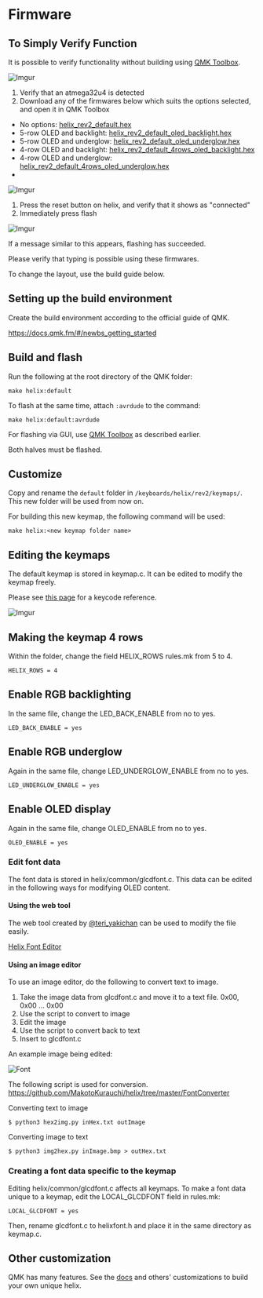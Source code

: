 # Firmware

## To Simply Verify Function

It is possible to verify functionality without building using [QMK Toolbox](https://github.com/qmk/qmk_toolbox/releases).

![Imgur](https://i.imgur.com/75BHCKI.png)

1. Verify that an atmega32u4 is detected
2. Download any of the firmwares below which suits the options selected, and open it in QMK Toolbox


- No options: [helix_rev2_default.hex](http://qmk.fm/compiled/helix_rev2_default.hex)
- 5-row OLED and backlight: [helix_rev2_default_oled_backlight.hex](https://raw.githubusercontent.com/MakotoKurauchi/helix/master/Hex/helix_rev2_default_oled_backlight.hex)
- 5-row OLED and underglow: [helix_rev2_default_oled_underglow.hex](https://raw.githubusercontent.com/MakotoKurauchi/helix/master/Hex/helix_rev2_default_oled_underglow.hex)
- 4-row OLED and backlight: [helix_rev2_default_4rows_oled_backlight.hex](https://raw.githubusercontent.com/MakotoKurauchi/helix/master/Hex/helix_rev2_default_4rows_oled_backlight.hex)
- 4-row OLED and underglow: [helix_rev2_default_4rows_oled_underglow.hex](https://raw.githubusercontent.com/MakotoKurauchi/helix/master/Hex/helix_rev2_default_4rows_oled_underglow.hex)
-
![Imgur](https://i.imgur.com/hLygSgB.png)

1. Press the reset button on helix, and verify that it shows as "connected"
2. Immediately press flash

![Imgur](https://i.imgur.com/dH2Wser.png)

If a message similar to this appears, flashing has succeeded.

Please verify that typing is possible using these firmwares.

To change the layout, use the build guide below.


## Setting up the build environment

Create the build environment according to the official guide of QMK.

https://docs.qmk.fm/#/newbs_getting_started

## Build and flash

Run the following at the root directory of the QMK folder:

    make helix:default

To flash at the same time, attach `:avrdude` to the command:

    make helix:default:avrdude

For flashing via GUI, use [QMK Toolbox](https://github.com/qmk/qmk_toolbox/releases) as described earlier.

Both halves must be flashed.

## Customize

Copy and rename the `default` folder in `/keyboards/helix/rev2/keymaps/`.
This new folder will be used from now on.

For building this new keymap, the following command will be used:

    make helix:<new keymap folder name>

## Editing the keymaps

The default keymap is stored in keymap.c. It can be edited to modify the keymap freely.

Please see [this page](https://docs.qmk.fm/#/keycodes) for a keycode reference.

![Imgur](https://i.imgur.com/YxZT1TL.png)

## Making the keymap 4 rows

Within the folder, change the field HELIX_ROWS rules.mk from 5 to 4.

    HELIX_ROWS = 4

## Enable RGB backlighting

In the same file, change the LED_BACK_ENABLE from no to yes.

    LED_BACK_ENABLE = yes

##  Enable RGB underglow

Again in the same file, change LED_UNDERGLOW_ENABLE from no to yes.

    LED_UNDERGLOW_ENABLE = yes

## Enable OLED display

Again in the same file, change OLED_ENABLE from no to yes.

    OLED_ENABLE = yes


### Edit font data
The font data is stored in helix/common/glcdfont.c.
This data can be edited in the following ways for modifying OLED content.

#### Using the web tool

The web tool created by [@teri_yakichan](https://twitter.com/teri_yakichan) can be used to modify the file easily.

[Helix Font Editor](https://helixfonteditor.netlify.com/)

#### Using an image editor

To use an image editor, do the following to convert text to image.

1. Take the image data from glcdfont.c and move it to a text file.
0x00, 0x00 ... 0x00
2. Use the script to convert to image
3. Edit the image
4. Use the script to convert back to text
5. Insert to glcdfont.c

An example image being edited:

![Font](https://i.imgur.com/adJX6CX.png)

The following script is used for conversion.
https://github.com/MakotoKurauchi/helix/tree/master/FontConverter

Converting text to image

    $ python3 hex2img.py inHex.txt outImage

Converting image to text

    $ python3 img2hex.py inImage.bmp > outHex.txt

### Creating a font data specific to the keymap

Editing helix/common/glcdfont.c affects all keymaps. To make a font data unique to a keymap, edit the LOCAL_GLCDFONT field in rules.mk:

    LOCAL_GLCDFONT = yes

Then, rename glcdfont.c to helixfont.h and place it in the same directory as keymap.c.



## Other customization

QMK has many features. See the [docs](https://docs.qmk.fm) and others' customizations to build your own unique helix.
